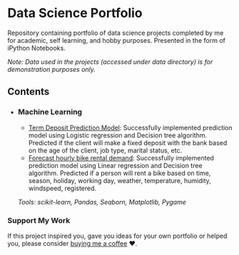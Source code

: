 # Data Science Portfolio
Repository containing portfolio of data science projects completed by me for academic, self learning, and hobby purposes. Presented in the form of iPython Notebooks.

_Note: Data used in the projects (accessed under data directory) is for demonstration purposes only._

## Contents

- ### Machine Learning

	- [Term Deposit Prediction Model](https://github.com/sajal2692/data-science-portfolio/blob/master/boston_housing/boston_housing.ipynb): Successfully implemented prediction model using Logistic regression and Decision tree algorithm. Predicted if the client will make a fixed deposit with the bank based on the age of the client, job type, marital status, etc.
	- [Forecast hourly bike rental demand](https://github.com/sajal2692/data-science-portfolio/blob/master/finding_donors/finding_donors.ipynb): Successfully implemented prediction model using Linear regression and Decision tree algorithm. Predicted if a person will rent a bike based on time, season, holiday, working day, weather, temperature, humidity, windspeed, registered.


	_Tools: scikit-learn, Pandas, Seaborn, Matplotlib, Pygame_ 


### Support My Work

If this project inspired you, gave you ideas for your own portfolio or helped you, please consider [buying me a coffee](buymeacoffee.com/sajals) ❤️.   
